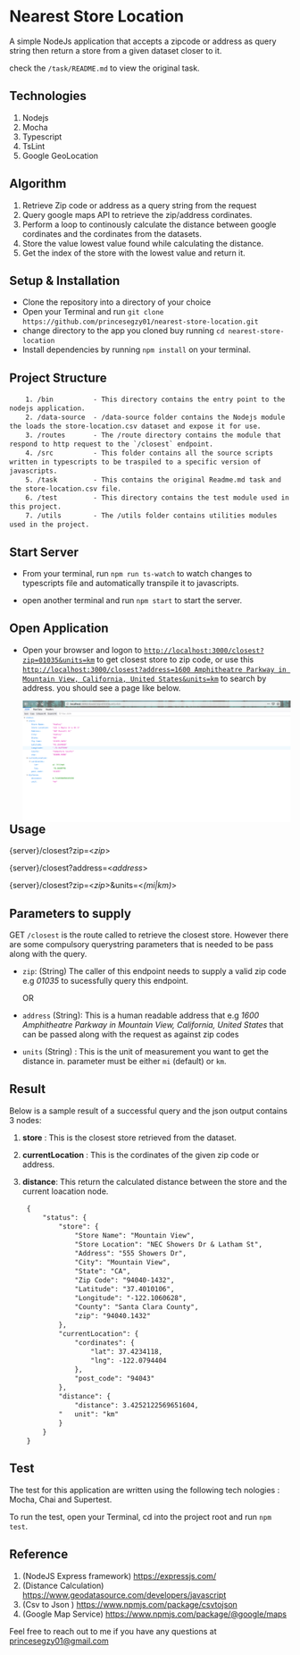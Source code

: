 # Nearest Store Location

A simple NodeJs application that accepts a zipcode or address as query string then return a store from a given dataset closer to it.

check the `/task/README.md` to view the original task.

## Technologies
1. Nodejs
2. Mocha
3. Typescript
4. TsLint
5. Google GeoLocation

## Algorithm
1. Retrieve Zip code or address as a query string from the request
2. Query google maps API to retrieve the zip/address cordinates.
3. Perform a loop to continously calculate the distance between google cordinates and the cordinates from the datasets.
4. Store the value lowest value found while calculating the distance.
5. Get the index of the store with the lowest value and return it.

##  Setup & Installation
- Clone the repository into a directory of your choice
- Open your Terminal and run `git clone https://github.com/princesegzy01/nearest-store-location.git`
- change directory to the app you cloned buy running `cd nearest-store-location`
- Install dependencies by running `npm install` on your terminal.

## Project Structure
	    1. /bin          - This directory contains the entry point to the nodejs application.
	    2. /data-source  - /data-source folder contains the Nodejs module the loads the store-location.csv dataset and expose it for use.
	    3. /routes       - The /route directory contains the module that respond to http request to the `/closest` endpoint.  
	    4. /src          - This folder contains all the source scripts written in typescripts to be traspiled to a specific version of javascripts. 
	    5. /task 	     - This contains the original Readme.md task and the store-location.csv file. 
	    6. /test 	     - This directory contains the test module used in this project.
	    7. /utils        - The /utils folder contains utilities modules used in the project.

## Start Server
- From your terminal, run  `npm run ts-watch` to watch changes to typescripts file and automatically transpile it to javascripts.

- open another terminal and run `npm start` to start the server.

## Open Application
- Open your browser and logon to [`http://localhost:3000/closest?zip=01035&units=km`](http://localhost:3000/closest?zip=01035&units=km) to get closest store to zip code, or use this [`http://localhost:3000/closest?address=1600 Amphitheatre Parkway in Mountain View, California, United States&units=km`](http://localhost:3000/closest?address=1600%20Amphitheatre%20Parkway%20in%20Mountain%20View,%20California,%20United%20States&units=km) to search by address. you should see a page like below.


    <img src="result_image.png"
        alt="Markdown Monster icon"
        style="float: left; margin-right: 10px;" />

## Usage
  {server}/closest?zip=<*zip*>

  {server}/closest?address=<*address*>

  {server}/closest?zip=<*zip*>&units=<*(mi|km)*>


## Parameters to supply
GET `/closest` is the route called to retrieve the closest store. However there are some compulsory querystring parameters that is needed to be pass along with the query.

- `zip`: (String) The caller of this endpoint needs to supply a valid zip code e.g *01035* to sucessfully query this endpoint.

    OR

- `address` (String): This is a  human readable address that e.g *1600 Amphitheatre Parkway in Mountain View, California, United States* that can be passed along with the request as against zip codes



- `units` (String) : This is the unit of measurement you want to get the distance in. parameter must be either `mi` (default) or `km`.

## Result

Below is a sample result of a successful query and the json output contains 3 nodes:
1. **store** : This is the closest store retrieved from the dataset.
2. **currentLocation** : This is the cordinates of the given zip code or address.
3. **distance**: This return the calculated distance between the store and the current loacation node.

        {
            "status": {
                "store": {
                    "Store Name": "Mountain View",
                    "Store Location": "NEC Showers Dr & Latham St",
                    "Address": "555 Showers Dr",
                    "City": "Mountain View",
                    "State": "CA",
                    "Zip Code": "94040-1432",
                    "Latitude": "37.4010106",
                    "Longitude": "-122.1060628",
                    "County": "Santa Clara County",
                    "zip": "94040.1432"
                },
                "currentLocation": {
                    "cordinates": {
                        "lat": 37.4234118,
                        "lng": -122.0794404
                    },
                    "post_code": "94043"
                },
                "distance": {
                    "distance": 3.4252122569651604,
                "   unit": "km"
                }
            }
        }	
    
## Test

The test for this application are written using the following tech nologies : Mocha, Chai and Supertest.

To run the test, open your Terminal, cd into the project root and run  `npm test`.


## Reference
1. (NodeJS Express framework) https://expressjs.com/
2. (Distance Calculation)  https://www.geodatasource.com/developers/javascript
3. (Csv to Json ) https://www.npmjs.com/package/csvtojson
4. (Google Map Service) https://www.npmjs.com/package/@google/maps


Feel free to reach out to me if you have any questions at princesegzy01@gmail.com